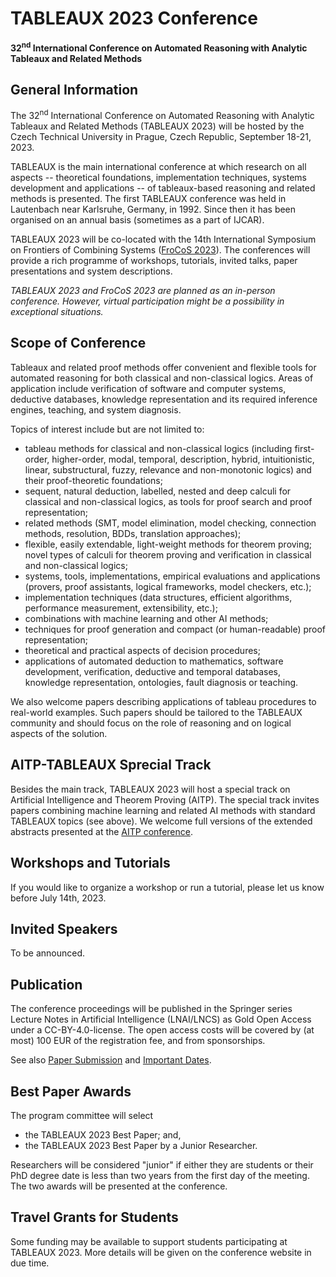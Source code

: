 # TABLEAUX 2023 Conference

**32<sup>nd</sup> International Conference on Automated Reasoning with Analytic Tableaux and Related Methods**

## General Information

The 32<sup>nd</sup> International Conference on Automated Reasoning with Analytic Tableaux and Related Methods (TABLEAUX 2023) will be hosted by the Czech Technical University in Prague, Czech Republic, September 18-21, 2023.

TABLEAUX is the main international conference at which research on all aspects -- theoretical foundations, implementation techniques, systems development and applications -- of tableaux-based reasoning and related methods is presented. The first TABLEAUX conference was held in Lautenbach near Karlsruhe, Germany, in 1992. Since then it has been organised on an annual basis (sometimes as a part of IJCAR).

TABLEAUX 2023 will be co-located with the 14th International Symposium on Frontiers of Combining Systems ([FroCoS 2023](https://frocos2023.github.io/)). The conferences will provide a rich programme of workshops, tutorials, invited talks, paper presentations and system descriptions.

*TABLEAUX 2023 and FroCoS 2023 are planned as an in-person conference. However, virtual participation might be a possibility in exceptional situations.*

## Scope of Conference

Tableaux and related proof methods offer convenient and flexible tools for automated reasoning for both classical and non-classical logics. Areas of application include verification of software and computer systems, deductive databases, knowledge representation and its required inference engines, teaching, and system diagnosis.

Topics of interest include but are not limited to:

* tableau methods for classical and non-classical logics (including first-order, higher-order, modal, temporal, description, hybrid, intuitionistic, linear, substructural, fuzzy, relevance and non-monotonic logics) and their proof-theoretic foundations;
* sequent, natural deduction, labelled, nested and deep calculi for classical and non-classical logics, as tools for proof search and proof representation;
* related methods (SMT, model elimination, model checking, connection methods, resolution, BDDs, translation approaches);
* flexible, easily extendable, light-weight methods for theorem proving; novel types of calculi for theorem proving and verification in classical and non-classical logics;
* systems, tools, implementations, empirical evaluations and applications (provers, proof assistants, logical frameworks, model checkers, etc.);
* implementation techniques (data structures, efficient algorithms, performance measurement, extensibility, etc.);
* combinations with machine learning and other AI methods;
* techniques for proof generation and compact (or human-readable) proof representation;
* theoretical and practical aspects of decision procedures;
* applications of automated deduction to mathematics, software development, verification, deductive and temporal databases, knowledge representation, ontologies, fault diagnosis or teaching.

We also welcome papers describing applications of tableau procedures to real-world examples. Such papers should be tailored to the TABLEAUX community and should focus on the role of reasoning and on logical aspects of the solution.

## AITP-TABLEAUX Sprecial Track

Besides the main track, TABLEAUX 2023 will host a special track on Artificial Intelligence and Theorem Proving (AITP). The special track invites papers combining machine learning and related AI methods with standard TABLEAUX topics (see above). We welcome full versions of the extended abstracts presented at the [AITP conference](https://aitp-conference.org/2023/).

## Workshops and Tutorials

If you would like to organize a workshop or run a tutorial, please let us know before July 14th, 2023.

## Invited Speakers

To be announced.

## Publication

The conference proceedings will be published in the Springer series Lecture Notes in Artificial Intelligence (LNAI/LNCS) as Gold Open Access under a CC-BY-4.0-license. The open access costs will be covered by (at most) 100 EUR of the registration fee, and from sponsorships.

See also [Paper Submission](submission.html) and [Important Dates](dates.html).

## Best Paper Awards

The program committee will select

* the TABLEAUX 2023 Best Paper; and,
* the TABLEAUX 2023 Best Paper by a Junior Researcher.

Researchers will be considered "junior" if either they are students or their PhD degree date is less than two years from the first day of the meeting. The two awards will be presented at the conference.

## Travel Grants for Students

Some funding may be available to support students participating at TABLEAUX 2023. More details will be given on the conference website in due time.

